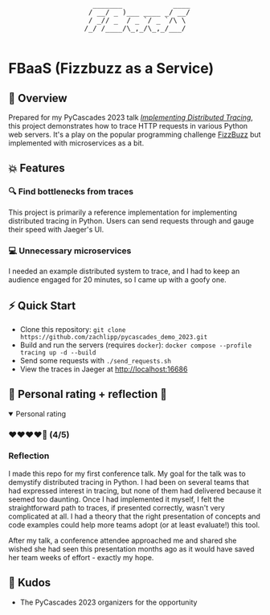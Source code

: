 <pre align="center">
   _______            ____
  / __/ _ )___ ____ _/ __/
 / _// _  / _ `/ _ `/\ \
/_/ /____/\_,_/\_,_/___/

</pre>

# FBaaS (Fizzbuzz as a Service)

## 📝 Overview
Prepared for my PyCascades 2023 talk [*Implementing Distributed Tracing*](https://www.youtube.com/watch?v=hkYZDoIxE74), this project demonstrates how to trace HTTP requests in various Python web servers. It's a play on the popular programming challenge [FizzBuzz](https://en.wikipedia.org/wiki/Fizz_buzz) but implemented with microservices as a bit.

## 💥 Features
### 🔍 **Find bottlenecks from traces**
This project is primarily a reference implementation for implementing distributed tracing in Python. Users can send requests through and gauge their speed with Jaeger's UI.

### 💻 **Unnecessary microservices**
I needed an example distributed system to trace, and I had to keep an audience engaged for 20 minutes, so I came up with a goofy one.

## ⚡ Quick Start
- Clone this repository: `git clone https://github.com/zachlipp/pycascades_demo_2023.git`
- Build and run the servers (requires `docker`): `docker compose --profile tracing up -d --build`
- Send some requests with `./send_requests.sh`
- View the traces in Jaeger at [http://localhost:16686](http://localhost:16686)

## 🥁 Personal rating + reflection 🥁
<details open="">
<summary>Personal rating</summary>
<h3>❤️❤️❤️️❤️🖤 (4/5)</h3>
<h3>Reflection</h3>
<p>I made this repo for my first conference talk. My goal for the talk was to demystify distributed tracing in Python. I had been on several teams that had expressed interest in tracing, but none of them had delivered because it seemed too daunting. Once I had implemented it myself, I felt the straightforward path to traces, if presented correctly, wasn't very complicated at all. I had a theory that the right presentation of concepts and code examples could help more teams adopt (or at least evaluate!) this tool.</p>

<p>After my talk, a conference attendee approached me and shared she wished she had seen this presentation months ago as it would have saved her team weeks of effort - exactly my hope.</p>
</details>

## 🤗 Kudos
- The PyCascades 2023 organizers for the opportunity

